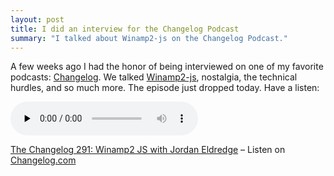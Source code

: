 ```yaml
---
layout: post
title: I did an interview for the Changelog Podcast
summary: "I talked about Winamp2-js on the Changelog Podcast."
---
```


A few weeks ago I had the honor of being interviewed on one of my favorite podcasts: [Changelog](https://changelog.com/podcast). We talked [Winamp2-js](https://webamp.org), nostalgia, the technical hurdles, and so much more. The episode just dropped today. Have a listen:

<audio data-theme="day" data-src="https://changelog.com/podcast/291/embed" src="https://cdn.changelog.com/uploads/podcast/291/the-changelog-291.mp3" preload="none" class="changelog-episode" controls></audio><p><a href="https://changelog.com/podcast/291">The Changelog 291: Winamp2 JS with Jordan Eldredge</a> – Listen on <a href="https://changelog.com/">Changelog.com</a></p><script async src="//cdn.changelog.com/embed.js"></script>